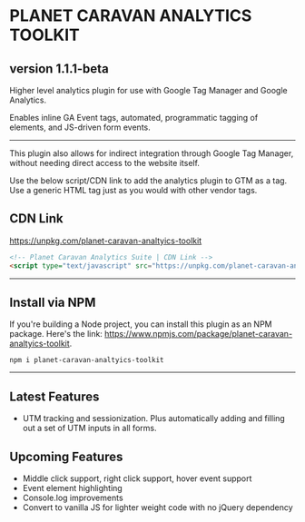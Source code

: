 # PLANET CARAVAN ANALYTICS TOOLKIT
## version 1.1.1-beta

Higher level analytics plugin for use with Google Tag Manager and Google Analytics.  

Enables inline GA Event tags, automated, programmatic tagging of elements, and JS-driven form events.

---

This plugin also allows for indirect integration through Google Tag Manager, without needing direct access to the website itself.

Use the below script/CDN link to add the analytics plugin to GTM as a tag.  Use a generic HTML tag just as you would with other vendor tags.

## CDN Link
<https://unpkg.com/planet-caravan-analtyics-toolkit>

``` html
<!-- Planet Caravan Analytics Suite | CDN Link -->
<script type="text/javascript" src="https://unpkg.com/planet-caravan-analtyics-toolkit"></script>
```

---

## Install via NPM

If you're building a Node project, you can install this plugin as an NPM package.  Here's the link: <https://www.npmjs.com/package/planet-caravan-analtyics-toolkit>.

`npm i planet-caravan-analtyics-toolkit`

---

## Latest Features
- UTM tracking and sessionization.  Plus automatically adding and filling out a set of UTM inputs in all forms.

## Upcoming Features
- Middle click support, right click support, hover event support
- Event element highlighting
- Console.log improvements
- Convert to vanilla JS for lighter weight code with no jQuery dependency